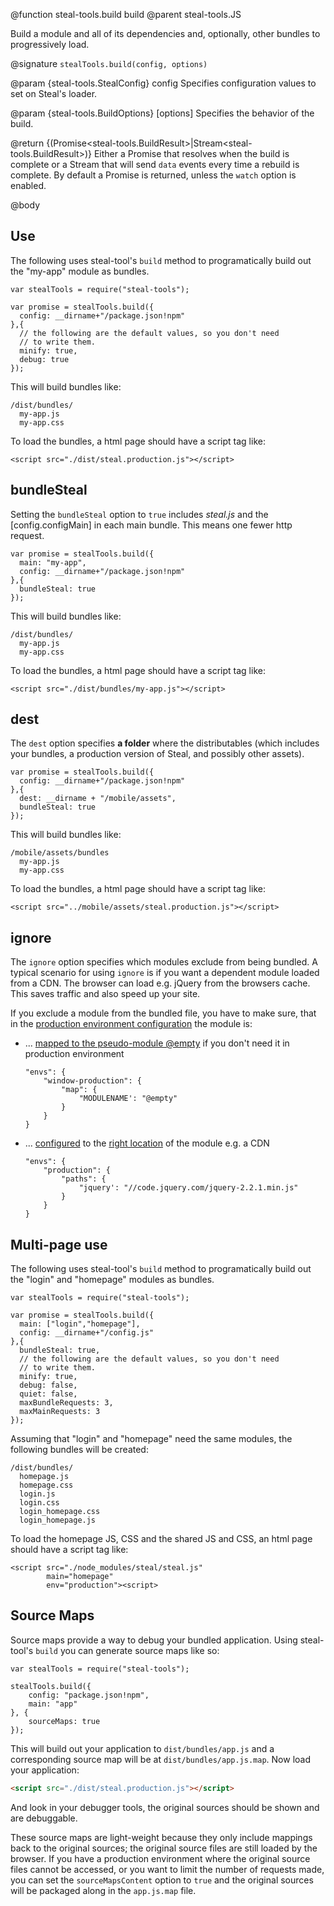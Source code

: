 @function steal-tools.build build
@parent steal-tools.JS 

Build a module and all of its dependencies and, optionally, other bundles to progressively load.

@signature `stealTools.build(config, options)`

@param {steal-tools.StealConfig} config 
Specifies configuration values to set on Steal's loader.
  
@param {steal-tools.BuildOptions} [options]
Specifies the behavior of the build.
  
@return {(Promise<steal-tools.BuildResult>|Stream<steal-tools.BuildResult>)} Either a Promise that resolves when the build is complete or a Stream that will send `data` events every time a rebuild is complete. By default a Promise is returned, unless the `watch` option is enabled.

@body

## Use

The following uses steal-tool's `build` method to programatically build out the "my-app"
module as bundles.    

    var stealTools = require("steal-tools");
    
    var promise = stealTools.build({
      config: __dirname+"/package.json!npm"
    },{
      // the following are the default values, so you don't need
      // to write them.
      minify: true,
      debug: true
    });

This will build bundles like:

    /dist/bundles/
      my-app.js
      my-app.css

To load the bundles, a html page should have a script tag like:

```
<script src="./dist/steal.production.js"></script>
```

## bundleSteal

Setting the `bundleSteal` option to `true` includes _steal.js_ and the [config.configMain] in each
main bundle.  This means one fewer http request.  

    var promise = stealTools.build({
      main: "my-app",
      config: __dirname+"/package.json!npm"
    },{
      bundleSteal: true
    });

This will build bundles like:

    /dist/bundles/
      my-app.js
      my-app.css

To load the bundles, a html page should have a script tag like:

```
<script src="./dist/bundles/my-app.js"></script>
```

## dest

The `dest` option specifies **a folder** where the distributables (which includes your bundles, a production version of Steal, and possibly other assets).


    var promise = stealTools.build({
      config: __dirname+"/package.json!npm"
    },{
	  dest: __dirname + "/mobile/assets",
      bundleSteal: true
    });

This will build bundles like:

    /mobile/assets/bundles
      my-app.js
      my-app.css

To load the bundles, a html page should have a script tag like:

```
<script src="../mobile/assets/steal.production.js"></script>
```

## <a name="ignore"></a>ignore

The `ignore` option specifies which modules exclude from being bundled.
A typical scenario for using `ignore` is if you want a dependent module loaded from a CDN.
The browser can load e.g. jQuery from the browsers cache. This saves traffic and also speed up your site.

If you exclude a module from the bundled file, you have to make sure, that in the [production environment configuration](http://stealjs.com/docs/config.envs.html)
the module is:

* ... [mapped to the pseudo-module @empty](http://stealjs.com/docs/config.map.html#ignoring-optional-dependencies) if you don't need it in production environment

    ```
    "envs": {
        "window-production": {
            "map": {
                "MODULENAME': "@empty"
            }
        }
    }
    ```

* ... [configured](http://stealjs.com/docs/steal.html#path-configure) to the [right location](http://stealjs.com/docs/config.paths.html) of the module e.g. a CDN

    ```
    "envs": {
        "production": {
            "paths": {
                "jquery': "//code.jquery.com/jquery-2.2.1.min.js"
            }
        }
    }
    ```


## Multi-page use

The following uses steal-tool's `build` method to programatically build out the "login" and "homepage"
modules as bundles.    

    var stealTools = require("steal-tools");
    
    var promise = stealTools.build({
      main: ["login","homepage"],
      config: __dirname+"/config.js"
    },{
      bundleSteal: true,
      // the following are the default values, so you don't need
      // to write them.
      minify: true,
      debug: false,
      quiet: false,
      maxBundleRequests: 3,
      maxMainRequests: 3
    });

Assuming that "login" and "homepage" need the same modules, the following bundles will be created:

    /dist/bundles/
      homepage.js
      homepage.css
      login.js
      login.css
      login_homepage.css
      login_homepage.js
      
To load the homepage JS, CSS and the shared JS and CSS, an html page should have a script tag like:

```
<script src="./node_modules/steal/steal.js" 
        main="homepage"
        env="production"><script>
```

## Source Maps

Source maps provide a way to debug your bundled application. Using steal-tool's `build` you can generate source maps like so:

    var stealTools = require("steal-tools");

    stealTools.build({
        config: "package.json!npm",
        main: "app"
    }, {
        sourceMaps: true
    });

This will build out your application to `dist/bundles/app.js` and a corresponding source map will be at `dist/bundles/app.js.map`. Now load your application:

```html
<script src="./dist/steal.production.js"></script>
```

And look in your debugger tools, the original sources should be shown and are debuggable.

These source maps are light-weight because they only include mappings back to the original sources; the original source files are still loaded by the browser. If you have a production environment where the original source files cannot be accessed, or you want to limit the number of requests made, you can set the `sourceMapsContent` option to `true` and the original sources will be packaged along in the `app.js.map` file.
